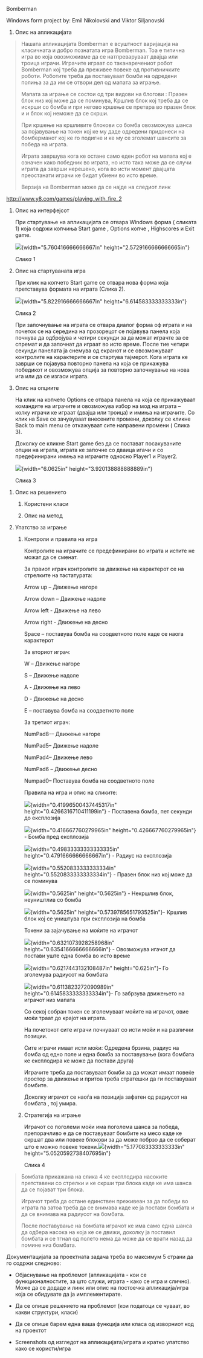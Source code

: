 Bomberman

Windows form project by: Emil Nikolovski and Viktor Siljanovski

1.  Опис на апликацијата

> Нашата апликацијата Bomberman е всуштност варијација на класичната и
> добро познатата игра Bomberman. Тоа e типична игра во која овозможивме
> да се натпреваруваат двајца или троица играчи. Играчите играат со
> таканаречениот робот Bomberman кој треба да преживее повеке од
> противничките роботи. Роботите треба да поставуваат бомби на одредени
> полиња за да им се отвори дел од мапата за играње.
>
> Мапата за играње се состои од три видови на блогови : Празен блок низ
> кој може да се поминува, Кршлив блок кој треба да се искрши со бомба и
> при негово кршење се претвра во празен блок и и блок кој неможе да се
> скрши.
>
> При кршење на кршливите блокови со бомба овозможува шанса за
> појавување на токен кој ке му даде одредени придонеси на бомберманот
> кој ке го подигне и ке му се зголемат шансите за победа на играта.
>
> Играта завршува кога ке остане само еден робот на мапата кој е означен
> како победник во играта, но исто така може да се случи играта да
> заврши нерешено, кога во исти момент двајцата преостанати играчи ке
> бидат убиени во исто време.
>
> Верзија на Bomberman може да се најде на следиот линк

<http://www.y8.com/games/playing_with_fire_2>

1.  Опис на интерфејсот

    При стартување на апликацијата се отвара Windows форма ( сликата 1)
    која содржи копчиња Start game , Options копче , Highscores и
    Exit game.

    ![](media/image1.jpg){width="5.760416666666667in"
    height="2.5729166666666665in"}

    *Слика 1*

2.  Опис на стартуваната игра

    При клик на копчето Start game се отвара нова форма која претставува
    формата на играта (Слика 2).

    ![](media/image2.jpg){width="5.822916666666667in"
    height="6.614583333333333in"}

    Слика 2

    При започнување на играта се отвара диалог форма оф играта и на
    почеток се на середина на прозорецот се појавува панела која почнува
    да одбројува и четири секунди за да можат играчте за се спремат и да
    започнат да играат во исто време. После тие четири секунди панелата
    ја снемува од екранот и се овозможуваат контролите на карактерите и
    се стартува тајмерот. Кога играта ке заврши се појавува повторно
    панела на која се прикажува победикот и овозможува опција за
    повторно започнување на нова ига или да се изгаси играта.

3.  Опис на опциите

    На клик на копчето Options се отвара панела на која се прикажуваат
    командите на играчите и овозможува избор на мод на играта – колку
    играчи ке играат (двајца или троица) и имиња на играчите. Со клик на
    Save се зачувуваат внесените промени, доколку се кликне Back to main
    menu се откажуваат сите направени промени ( Слика 3).

    Доколку се кликне Start game без да се постават посакуваните опции
    на играта, играта ке започне со дваица игачи и со предефинирани
    имиња на играчите односно Player1 и Player2.

    ![](media/image3.jpg){width="6.0625in" height="3.920138888888889in"}

    Слика 3

<!-- -->

1.  Опис на решението

    1.  Користени класи

    2.  Опис на метод

2.  Упатство за играње

    1.  Контроли и правила на игра

        Контролите на играчите се предефинирани во играта и истите не
        можат да се сменат.

        За првиот играч контролите за движење на карактерот се на
        стрелките на тастатурата:

        Arrow up – Движење нагоре

        Arrow down – Движење надоле

        Arrow left - Движење на лево

        Arrow right - Движење на десно

        Space – поставува бомба на соодветното поле каде се наога
        карактерот

        За вториот играч:

        W – Движење нагоре

        S – Движење надоле

        A - Движење на лево

        D - Движење на десно

        E – поставува бомба на соодветното поле

        За третиот играч:

        NumPad8-– Движење нагоре

        NumPad5– Движење надоле

        NumPad4– Движење лево

        NumPad6 – Движење десно

        Numpad0– Поставува бомба на соодветното поле

        Правила на игра и опис на сликите:

        ![](media/image4.png){width="0.41996500437445317in"
        height="0.4266316710411199in"} - Поставена бомба, пет секунди до
        експлозија

        ![](media/image5.png){width="0.416667760279965in"
        height="0.426667760279965in"} - Бомба пред експлозија

        ![](media/image6.png){width="0.49833333333333335in"
        height="0.4791666666666667in"} - Радиус на експлозија

        ![](media/image7.png){width="0.5520833333333334in"
        height="0.5520833333333334in"} - Празен блок низ кој може да се
        поминува

        ![](media/image8.png){width="0.5625in" height="0.5625in"} -
        Некршлив блок, неуништлив со бомба

        ![](media/image9.png){width="0.5625in"
        height="0.5739785651793525in"}- Кршлив блок кој се уништува при
        експлозија на бомба

        Токени за зајачување на моќите на играчот

        ![](media/image10.png){width="0.6321073928258968in"
        height="0.6354166666666666in"} - Овозможува игачот да постави
        уште една бомба во исто време

        ![](media/image11.png){width="0.6217443132108487in"
        height="0.625in"}- Го зголемува радиусот на бомбата

        ![](media/image12.png){width="0.6113823272090989in"
        height="0.6145833333333334in"}- Го забрзува движењето на играчот
        низ мапата

        Со секој собран токен се зголемуваат моќите на играчот, овие
        моќи траат до крајот на играта.

        На почетокот сите играчи почнуваат со исти моќи и на
        различни позиции.

        Сите играчи имаат исти моќи: Одредена брзина, радиус на бомба од
        едно поле и една бомба за поставување (кога бомбата ке
        експлодира ке може да постави друга)

        Играчите треба да поставуваат бомби за да можат имаат повеќе
        простор за движење и притоа треба стратешки да ги
        поставуваат бомбите.

        Доколку играчот се наоѓа на позиција зафатен од радиусот на
        бомбата , тој умира.

    2.  Стратегија на играње

        Играчот со поголеми моќи има поголема шанса за победа,
        препорачливо е да се поставуваат бомбите на месо каде ке скршат
        два или повеке блокови за да може побрзо да се соберат што е
        можно повеке
        токени.![](media/image13.jpg){width="5.177083333333333in"
        height="5.0520592738407695in"}

        Слика 4

> Бомбата прикажана на слика 4 ке експлодира насоките претставени со
> стрелки и ке скрши три блока каде ке има шанса да се појават три
> блока.
>
> Играчот треба да остане единствен преживеан за да победи во играта па
> затоа треба да се внимава каде ке ја постави бомбата и да се внимава
> на радиусот на бомбата.
>
> После поставување на бомбата играчот ке има само една шанса да одбера
> насока на која ке се движи, доколку ја поставил бомбата и се тгнал од
> полето нема да може да се врати назад да помине низ бомбата.

Документацијата за проектната задача треба во максимум 5 страни да го
содржи следново:

-   Објаснување на проблемот (апликацијата - кои се функционалностите,
    за што служи, играта - како се игра и слично). Може да се додаде и
    линк или опис на постоечка апликација/игра која се обидувате да
    ја имплементирате.

-   Да се опише решението на проблемот (кои податоци се чуваат, во какви
    структури, класи)

-   Да се опише барем една ваша функција или класа од изворниот код на
    проектот

-   Screenshots од изгледот на апликацијата/играта и кратко упатство
    како се користи/игра
